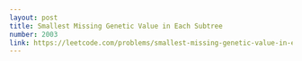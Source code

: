 ```yaml
---
layout: post
title: Smallest Missing Genetic Value in Each Subtree
number: 2003
link: https://leetcode.com/problems/smallest-missing-genetic-value-in-each-subtree
---
```

